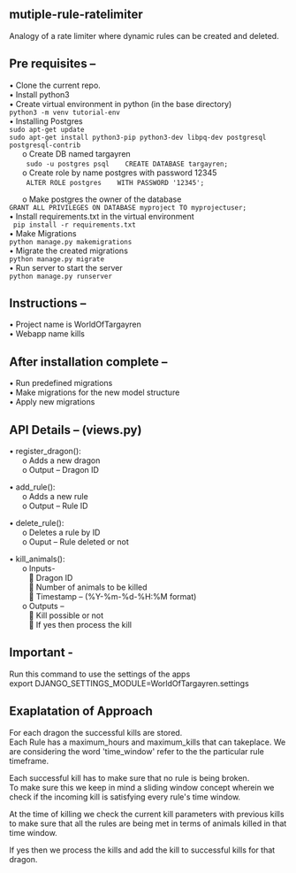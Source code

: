 ## mutiple-rule-ratelimiter
Analogy of a rate limiter where dynamic rules can be created and deleted.  

## Pre requisites –   
  •	Clone the current repo.  
  •	Install python3  
  •	Create virtual environment in python (in the base directory)  
     ```python3 -m venv tutorial-env```   
  •	Installing Postgres   
     ```sudo apt-get update```  
     ```sudo apt-get install python3-pip python3-dev libpq-dev postgresql postgresql-contrib```  
&nbsp;&nbsp;&nbsp;&nbsp;&nbsp;&nbsp;o	Create DB named targayren  
&nbsp;&nbsp;&nbsp;&nbsp;&nbsp;&nbsp;``` sudo -u postgres psql   
                                        CREATE DATABASE targayren;```  
&nbsp;&nbsp;&nbsp;&nbsp;&nbsp;&nbsp;o	Create role by name postgres with password 12345  
&nbsp;&nbsp;&nbsp;&nbsp;&nbsp;&nbsp;``` ALTER ROLE postgres   
                                        WITH PASSWORD '12345';```  

&nbsp;&nbsp;&nbsp;&nbsp;&nbsp;&nbsp;o	Make postgres the owner of the database  
```GRANT ALL PRIVILEGES ON DATABASE myproject TO myprojectuser;```  
  •	Install requirements.txt in the virtual environment  
  ``` pip install -r requirements.txt```  
  •	Make Migrations  
  ```python manage.py makemigrations```  
  •	Migrate the created migrations  
  ```python manage.py migrate```  
•	Run server to start the server  
``` python manage.py runserver ```  

## Instructions – 
  •	Project name is WorldOfTargayren    
  •	Webapp name kills  

## After installation complete –  
  •	Run predefined migrations  
  •	Make migrations for the new model structure  
  •	Apply new migrations  

## API Details – (views.py)
  •	register_dragon():  
&nbsp;&nbsp;&nbsp;&nbsp;&nbsp;&nbsp;o	Adds a new dragon  
&nbsp;&nbsp;&nbsp;&nbsp;&nbsp;&nbsp;o	Output – Dragon ID  
   
  •	add_rule():  
&nbsp;&nbsp;&nbsp;&nbsp;&nbsp;&nbsp;o	Adds a new rule  
&nbsp;&nbsp;&nbsp;&nbsp;&nbsp;&nbsp;o	Output – Rule ID  
   
  •	delete_rule():  
&nbsp;&nbsp;&nbsp;&nbsp;&nbsp;&nbsp;o	Deletes a rule by ID  
&nbsp;&nbsp;&nbsp;&nbsp;&nbsp;&nbsp;o	Ouput – Rule deleted or not  
    
  •	kill_animals():  
&nbsp;&nbsp;&nbsp;&nbsp;&nbsp;&nbsp;o  Inputs-   
&nbsp;&nbsp;&nbsp;&nbsp;&nbsp;&nbsp;&nbsp;&nbsp;&nbsp;	Dragon ID  
&nbsp;&nbsp;&nbsp;&nbsp;&nbsp;&nbsp;&nbsp;&nbsp;&nbsp;	Number of animals to be killed  
&nbsp;&nbsp;&nbsp;&nbsp;&nbsp;&nbsp;&nbsp;&nbsp;&nbsp;	Timestamp – (%Y-%m-%d-%H:%M format)  
&nbsp;&nbsp;&nbsp;&nbsp;&nbsp;&nbsp;o	Outputs –   
&nbsp;&nbsp;&nbsp;&nbsp;&nbsp;&nbsp;&nbsp;&nbsp;&nbsp;	Kill possible or not  
&nbsp;&nbsp;&nbsp;&nbsp;&nbsp;&nbsp;&nbsp;&nbsp;&nbsp;	If yes then process the kill  


## Important -   
Run this command to use the settings of the apps  
export DJANGO_SETTINGS_MODULE=WorldOfTargayren.settings  

## Exaplatation of Approach
For each dragon the successful kills are stored.  
Each Rule has a maximum_hours and maximum_kills that can takeplace. We are considering the word 'time_window' refer to the the particular rule timeframe.  

Each successful kill has to make sure that no rule is being broken.  
To make sure this we keep in mind a sliding window concept wherein we check if the incoming kill is satisfying every rule's time window.  

At the time of killing we check the current kill parameters with previous kills to make sure that all the rules are being met in terms of animals killed in that time window.  
 
If yes then we process the kills and add the kill to successful kills for that dragon.  
